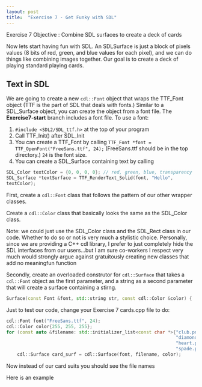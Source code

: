 ```yaml
---
layout: post
title:  "Exercise 7 - Get Funky with SDL"
---
```


<div class="box" markdown="1">
Exercise 7 Objective
: Combine SDL surfaces to create a deck of cards
</div>

Now lets start having fun with SDL.  An SDLSurface is just a block of
pixels values (8 bits of red, green, and blue values for each pixel),
and we can do things like combining images together.  Our goal is to
create a deck of playing standard playing cards.

## Text in SDL

We are going to create a new `cdl::Font` object that wraps the
TTF_Font object (TTF is the part of SDL that deals with fonts.)
Similar to a SDL_Surface object, you can create the object from a font
file.  The **Exercise7-start** branch includes a font file.  To use a
font:
1. `#include <SDL2/SDL_ttf.h>` at the top of your program
1. Call TTF_Init() after SDL_Init
1. You can create a TTF_Font by calling `TTF_Font *font =
TTF_OpenFont("FreeSans.ttf", 24);` (FreeSans.ttf should be in the top
directory.)  `24` is the font size.
1. You can create a SDL_Surface containing text by calling
~~~ c++
SDL_Color textColor = {0, 0, 0, 0}; // red, green, blue, transparency
SDL_Surface *textSurface = TTF_RenderText_Solid(font, "Hello",
textColor);
~~~

First, create a `cdl::Font` class that follows the pattern of our
other wrapper classes.

Create a `cdl::Color` class that basically looks the same as the
SDL_Color class.

<div class="note" markdown="1">
Note: we could just use the SDL_Color class and the SDL_Rect class in
our code.  Whether to do so or not is very much a stylistic choice.
Personally, since we are providing a C++ cdl library, I prefer to just
completely hide the SDL interfaces from our users...but I am sure
co-workers I respect very much would strongly argue against
gratuitously creating new classes that add no meaningfun function
</div>

Secondly, create an overloaded construtor for `cdl::Surface` that
takes a `cdl::Font` object as the first parameter, and a string as a
second parameter that will create a surface containing a stirng.
~~~ C++
Surface(const Font &font, std::string str, const cdl::Color &color) {
~~~

Just to test our code, change your Exercise 7 cards.cpp file to do:
~~~ c++
cdl::Font font("FreeSans.ttf", 24);
cdl::Color color{255, 255, 255};
for (const auto &filename: std::initializer_list<const char *>{"club.png",
                                                               "diamond.png",
                                                               "heart.png",
                                                               "spade.png"}) {
    cdl::Surface card_surf = cdl::Surface(font, filename, color);
~~~
Now instead of our card suits you should see the file names


Here is an example
<script src="https://gist.github.com/wduminy/5859474.js"></script>

